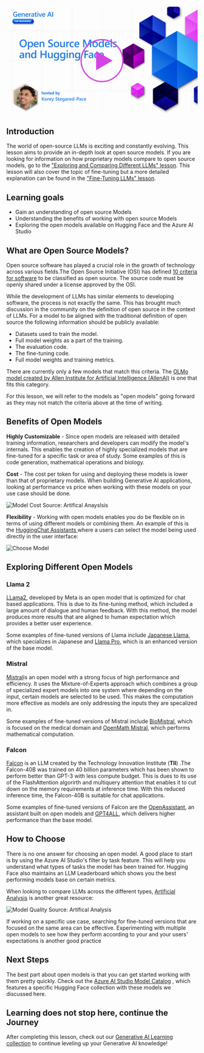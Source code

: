 [![Open Source Models](./images/16-lesson-banner.png?WT.mc_id=academic-105485-koreyst)](https://aka.ms/gen-ai-lesson16-gh)

## Introduction

The world of open-source LLMs is exciting and constantly evolving. This lesson aims to provide an in-depth look at open source models. If you are looking for information on how proprietary models compare to open source models, go to the ["Exploring and Comparing Different LLMs" lesson](../02-exploring-and-comparing-different-llms/README.md?WT.mc_id=academic-105485-koreyst). This lesson will also cover the topic of fine-tuning but a more detailed explanation can be found in the ["Fine-Tuning LLMs" lesson](../18-fine-tuning/README.md?WT.mc_id=academic-105485-koreyst).

## Learning goals

- Gain an understanding of open source Models
- Understanding the benefits of working with open source Models
- Exploring the open models available on Hugging Face and the Azure AI Studio

## What are Open Source Models?

Open source software has played a crucial role in the growth of technology across various fields.The Open Source Initiative (OSI) has defined [10 criteria for software](https://opensource.org/osd?WT.mc_id=academic-105485-koreyst) to be classified as open source. The source code must be openly shared under a license approved by the OSI.

While the development of LLMs has similar elements to developing software, the process is not exactly the same. This has brought much discussion in the community on the definition of open source in the context of LLMs. For a model to be aligned with the traditional definition of open source the following information should be publicly available:

- Datasets used to train the model.
- Full model weights as a part of the training.
- The evaluation code.
- The fine-tuning code.
- Full model weights and training metrics.

There are currently only a few models that match this criteria. The [OLMo model created by Allen Institute for Artificial Intelligence (AllenAI)](https://huggingface.co/allenai/OLMo-7B?WT.mc_id=academic-105485-koreyst) is one that fits this category.

For this lesson, we will refer to the models as "open models" going forward as they may not match the criteria above at the time of writing.

## Benefits of Open Models

**Highly Customizable** - Since open models are released with detailed training information, researchers and developers can modify the model's internals. This enables the creation of highly specialized models that are fine-tuned for a specific task or area of study. Some examples of this is code generation, mathematical operations and biology.

**Cost** - The cost per token for using and deploying these models is lower than that of proprietary models. When building Generative AI applications, looking at performance vs price when working with these models on your use case should be done.

![Model Cost](./images/model-price.png?WT.mc_id=academic-105485-koreyst)
Source: Artifical Anayslsis

**Flexibility** - Working with open models enables you do be flexible on in terms of using different models or combining them. An example of this is the [HuggingChat Assistants ](https://huggingface.co/chat?WT.mc_id=academic-105485-koreyst) where a users can select the model being used directly in the user interface:

![Choose Model](./images/choose-model.png?WT.mc_id=academic-105485-koreyst)

## Exploring Different Open Models

### Llama 2

[LLama2](https://huggingface.co/meta-llama?WT.mc_id=academic-105485-koreyst), developed by Meta is an open model that is optimized for chat based applications. This is due to its fine-tuning method, which included a large amount of dialogue and human feedback. With this method, the model produces more results that are aligned to human expectation which provides a better user experience.

Some examples of fine-tuned versions of Llama include [Japanese Llama](https://huggingface.co/elyza/ELYZA-japanese-Llama-2-7b?WT.mc_id=academic-105485-koreyst), which specializes in Japanese and [Llama Pro](https://huggingface.co/TencentARC/LLaMA-Pro-8B?WT.mc_id=academic-105485-koreyst), which is an enhanced version of the base model.

### Mistral

[Mistral](https://huggingface.co/mistralai?WT.mc_id=academic-105485-koreyst)is an open model with a strong focus of high performance and efficiency. It uses the Mixture-of-Experts approach which combines a group of specialized expert models into one system where depending on the input, certain models are selected to be used. This makes the computation more effective as models are only addressing the inputs they are specalized in.

Some examples of fine-tuned versions of Mistral include [BioMistral](https://huggingface.co/BioMistral/BioMistral-7B?text=Mon+nom+est+Thomas+et+mon+principal?WT.mc_id=academic-105485-koreyst), which is focused on the medical domain and [OpenMath Mistral](https://huggingface.co/nvidia/OpenMath-Mistral-7B-v0.1-hf?WT.mc_id=academic-105485-koreyst), which performs mathematical computation.

### Falcon

[Falcon](https://huggingface.co/tiiuae?WT.mc_id=academic-105485-koreyst) is an LLM created by the Technology Innovation Institute (**TII**) .The Falcon-40B was trained on 40 billion parameters which has been shown to perform better than GPT-3 with less compute budget. This is dues to its use of the FlashAttention algorirth and multiquery attention that enables it to cut down on the memory requirements at inference time. With this reduced inference time, the Falcon-40B is suitable for chat applications.

Some examples of fine-tuned versions of Falcon are the [OpenAssistant](https://huggingface.co/OpenAssistant/falcon-40b-sft-top1-560?WT.mc_id=academic-105485-koreyst), an assistant built on open models and [GPT4ALL](https://huggingface.co/nomic-ai/gpt4all-falcon?WT.mc_id=academic-105485-koreyst), which delivers higher performance than the base model.

## How to Choose

There is no one answer for choosing an open model. A good place to start is by using the Azure AI Studio's filter by task feature. This will help you understand what types of tasks the model has been trained for. Hugging Face also maintains an LLM Leaderboard which shows you the best performing models base on certain metrics.

When looking to compare LLMs across the different types, [Artificial Analysis](https://artificialanalysis.ai/?WT.mc_id=academic-105485-koreyst) is another great resource:

![Model Quality](./images/model-quality.png?WT.mc_id=academic-105485-koreyst)
Source: Artifical Analysis

If working on a specific use case, searching for fine-tuned versions that are focused on the same area can be effective. Experimenting with multiple open models to see how they perform according to your and your users' expectations is another good practice

## Next Steps

The best part about open models is that you can get started working with them pretty quickly. Check out the [Azure AI Studio Model Catalog](https://ai.azure.com?WT.mc_id=academic-105485-koreyst) , which features a specific Hugging Face collection with these models we discussed here.

## Learning does not stop here, continue the Journey

After completing this lesson, check out our [Generative AI Learning collection](https://aka.ms/genai-collection?WT.mc_id=academic-105485-koreyst) to continue leveling up your Generative AI knowledge!

